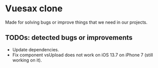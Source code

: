 # Vuesax clone
Made for solving bugs or improve things that we need in our projects.

## TODOs: detected bugs or improvements
- Update dependencies.
- Fix component vsUpload does not work on iOS 13.7 on iPhone 7 (still working on it).
